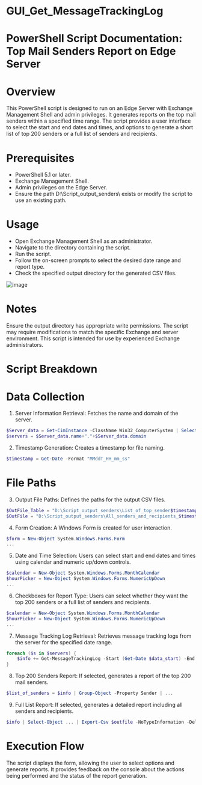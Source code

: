 # GUI_Get_MessageTrackingLog
# PowerShell Script Documentation: Top Mail Senders Report on Edge Server

# Overview
This PowerShell script is designed to run on an Edge Server with Exchange Management Shell and admin privileges. It generates reports on the top mail senders within a specified time range. The script provides a user interface to select the start and end dates and times, and options to generate a short list of top 200 senders or a full list of senders and recipients.

# Prerequisites
- PowerShell 5.1 or later.
- Exchange Management Shell.
- Admin privileges on the Edge Server.
- Ensure the path D:\Script_output_senders\ exists or modify the script to use an existing path.

# Usage
- Open Exchange Management Shell as an administrator.
- Navigate to the directory containing the script.
- Run the script.
- Follow the on-screen prompts to select the desired date range and report type.
- Check the specified output directory for the generated CSV files.

![image](https://github.com/Nivellem/GUI_Get_MessageTrackingLog/assets/84031994/910826cc-59ff-4908-b2fc-f5a35edc7e3f)


# Notes
Ensure the output directory has appropriate write permissions.
The script may require modifications to match the specific Exchange and server environment.
This script is intended for use by experienced Exchange administrators.
# Script Breakdown

# Data Collection

1. Server Information Retrieval: Fetches the name and domain of the server.

```Powershell
$Server_data = Get-CimInstance -ClassName Win32_ComputerSystem | Select-Object Name,domain
$servers = $Server_data.name+"."+$Server_data.domain
```

2. Timestamp Generation: Creates a timestamp for file naming.

```Powershell
$timestamp = Get-Date -Format "MMddT_HH_mm_ss"
```

# File Paths
3. Output File Paths: Defines the paths for the output CSV files.

```Powershell
$OutFile_Table = "D:\Script_output_senders\List_of_top_sender$timestamp.csv"
$OutFile = "D:\Script_output_senders\All_senders_and_recipients_$timestamp.csv"
```
4. Form Creation: A Windows Form is created for user interaction.
```Powershell
$form = New-Object System.Windows.Forms.Form
...

```
5. Date and Time Selection: Users can select start and end dates and times using calendar and numeric up/down controls.
```Powershell
$calendar = New-Object System.Windows.Forms.MonthCalendar
$hourPicker = New-Object System.Windows.Forms.NumericUpDown
...

```
6. Checkboxes for Report Type: Users can select whether they want the top 200 senders or a full list of senders and recipients.
```Powershell
$calendar = New-Object System.Windows.Forms.MonthCalendar
$hourPicker = New-Object System.Windows.Forms.NumericUpDown
...
```
7. Message Tracking Log Retrieval: Retrieves message tracking logs from the server for the specified date range.
```Powershell
foreach ($s in $servers) {
    $info += Get-MessageTrackingLog -Start (Get-Date $data_start) -End (Get-Date $data_end) -ResultSize Unlimited 
}

```
8. Top 200 Senders Report: If selected, generates a report of the top 200 mail senders.
```Powershell
$list_of_senders = $info | Group-Object -Property Sender | ...

```
9. Full List Report: If selected, generates a detailed report including all senders and recipients.
```Powershell
$info | Select-Object ... | Export-Csv $outfile -NoTypeInformation -Delimiter ";"

```

# Execution Flow
The script displays the form, allowing the user to select options and generate reports. It provides feedback on the console about the actions being performed and the status of the report generation.

















